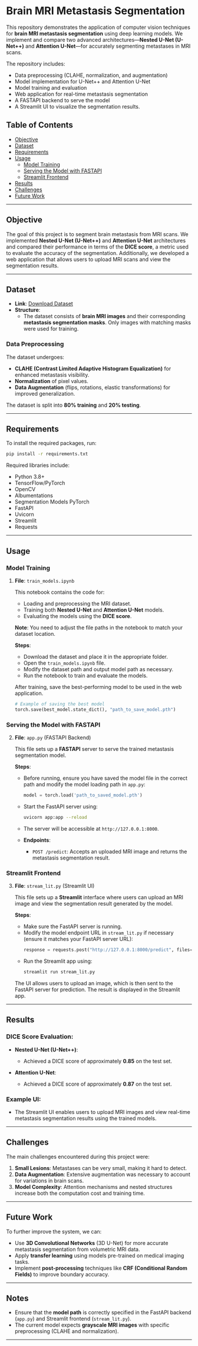 # Brain MRI Metastasis Segmentation

This repository demonstrates the application of computer vision techniques for **brain MRI metastasis segmentation** using deep learning models. We implement and compare two advanced architectures—**Nested U-Net (U-Net++)** and **Attention U-Net**—for accurately segmenting metastases in MRI scans.

The repository includes:
- Data preprocessing (CLAHE, normalization, and augmentation)
- Model implementation for U-Net++ and Attention U-Net
- Model training and evaluation
- Web application for real-time metastasis segmentation
- A FASTAPI backend to serve the model
- A Streamlit UI to visualize the segmentation results.

## Table of Contents
- [Objective](#objective)
- [Dataset](#dataset)
- [Requirements](#requirements)
- [Usage](#usage)
  - [Model Training](#model-training)
  - [Serving the Model with FASTAPI](#serving-the-model-with-fastapi)
  - [Streamlit Frontend](#streamlit-frontend)
- [Results](#results)
- [Challenges](#challenges)
- [Future Work](#future-work)

---

## Objective

The goal of this project is to segment brain metastasis from MRI scans. We implemented **Nested U-Net (U-Net++)** and **Attention U-Net** architectures and compared their performance in terms of the **DICE score**, a metric used to evaluate the accuracy of the segmentation. Additionally, we developed a web application that allows users to upload MRI scans and view the segmentation results.

---

## Dataset

- **Link**: [Download Dataset](https://dicom5c.blob.core.windows.net/public/Data.zip)
- **Structure**:
  - The dataset consists of **brain MRI images** and their corresponding **metastasis segmentation masks**. Only images with matching masks were used for training.
  
### Data Preprocessing

The dataset undergoes:
- **CLAHE (Contrast Limited Adaptive Histogram Equalization)** for enhanced metastasis visibility.
- **Normalization** of pixel values.
- **Data Augmentation** (flips, rotations, elastic transformations) for improved generalization.

The dataset is split into **80% training** and **20% testing**.

---

## Requirements

To install the required packages, run:

```bash
pip install -r requirements.txt
```

Required libraries include:
- Python 3.8+
- TensorFlow/PyTorch
- OpenCV
- Albumentations
- Segmentation Models PyTorch
- FastAPI
- Uvicorn
- Streamlit
- Requests

---

## Usage

### Model Training

1. **File**: `train_models.ipynb`
   
   This notebook contains the code for:
   - Loading and preprocessing the MRI dataset.
   - Training both **Nested U-Net** and **Attention U-Net** models.
   - Evaluating the models using the **DICE score**.

   **Note**: You need to adjust the file paths in the notebook to match your dataset location.

   **Steps**:
   - Download the dataset and place it in the appropriate folder.
   - Open the `train_models.ipynb` file.
   - Modify the dataset path and output model path as necessary.
   - Run the notebook to train and evaluate the models.

   After training, save the best-performing model to be used in the web application.

   ```python
   # Example of saving the best model
   torch.save(best_model.state_dict(), "path_to_save_model.pth")
   ```

### Serving the Model with FASTAPI

2. **File**: `app.py` (FASTAPI Backend)

   This file sets up a **FASTAPI** server to serve the trained metastasis segmentation model.

   **Steps**:
   - Before running, ensure you have saved the model file in the correct path and modify the model loading path in `app.py`:
     ```python
     model = torch.load('path_to_saved_model.pth')
     ```
   - Start the FastAPI server using:
     ```bash
     uvicorn app:app --reload
     ```
   - The server will be accessible at `http://127.0.0.1:8000`.

   - **Endpoints**:
     - `POST /predict`: Accepts an uploaded MRI image and returns the metastasis segmentation result.

### Streamlit Frontend

3. **File**: `stream_lit.py` (Streamlit UI)

   This file sets up a **Streamlit** interface where users can upload an MRI image and view the segmentation result generated by the model.

   **Steps**:
   - Make sure the FastAPI server is running.
   - Modify the model endpoint URL in `stream_lit.py` if necessary (ensure it matches your FastAPI server URL):
     ```python
     response = requests.post("http://127.0.0.1:8000/predict", files=files)
     ```
   - Run the Streamlit app using:
     ```bash
     streamlit run stream_lit.py
     ```

   The UI allows users to upload an image, which is then sent to the FastAPI server for prediction. The result is displayed in the Streamlit app.

---

## Results

### DICE Score Evaluation:

- **Nested U-Net (U-Net++)**: 
  - Achieved a DICE score of approximately **0.85** on the test set.

- **Attention U-Net**:
  - Achieved a DICE score of approximately **0.87** on the test set.

### Example UI:

- The Streamlit UI enables users to upload MRI images and view real-time metastasis segmentation results using the trained models.

---

## Challenges

The main challenges encountered during this project were:
1. **Small Lesions**: Metastases can be very small, making it hard to detect.
2. **Data Augmentation**: Extensive augmentation was necessary to account for variations in brain scans.
3. **Model Complexity**: Attention mechanisms and nested structures increase both the computation cost and training time.

---

## Future Work

To further improve the system, we can:
- Use **3D Convolutional Networks** (3D U-Net) for more accurate metastasis segmentation from volumetric MRI data.
- Apply **transfer learning** using models pre-trained on medical imaging tasks.
- Implement **post-processing** techniques like **CRF (Conditional Random Fields)** to improve boundary accuracy.

---

## Notes

- Ensure that the **model path** is correctly specified in the FastAPI backend (`app.py`) and Streamlit frontend (`stream_lit.py`).
- The current model expects **grayscale MRI images** with specific preprocessing (CLAHE and normalization).

---
